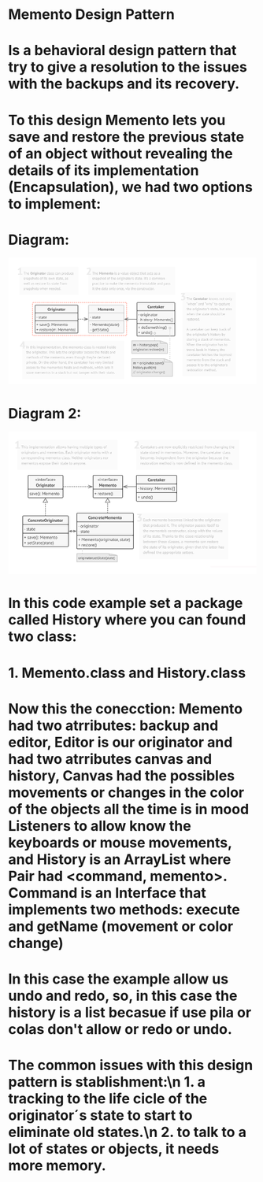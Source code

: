 # Memento Design Pattern

# Is a behavioral design pattern that try to give a resolution to the issues with the backups and its recovery.
# To this design Memento lets you save and restore the previous state of an object without revealing the details of its implementation (Encapsulation), we had two options to implement:

# Diagram:
![alt text](https://github.com/samsaavel/MementoDesignPattern_Example/blob/master/images/Capture.PNG)

# Diagram 2:
![alt text](https://github.com/samsaavel/MementoDesignPattern_Example/blob/master/images/Capture1.PNG)

# In this code example set a package called History where you can found two class:
# 1. Memento.class and History.class
# Now this the conecction: Memento had two atrributes: backup and editor, Editor is our originator and had two atrributes canvas and history, Canvas had the possibles movements or changes in the color of the objects all the time is in mood Listeners to allow know the keyboards or mouse movements, and History is an ArrayList<Pair> where Pair had <command, memento>. Command is an Interface that implements two methods: execute and getName (movement or color change)

# In this case the example allow us undo and redo, so, in this case the history is a list becasue if use pila or colas don't allow or redo or undo.

# The common issues with this design pattern is stablishment:\n 1. a tracking to the life cicle of the originator´s state to start to eliminate old states.\n 2. to talk to a lot of states or objects, it needs more memory.